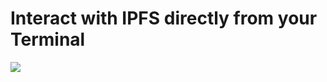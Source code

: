 # Interact with IPFS directly from your Terminal

![](http://1.bp.blogspot.com/-tNvSnCW0KlQ/U-KOKGVoJkI/AAAAAAAAA3Q/aiSLMeSJFtw/s1600/WIP-sign.jpg)
